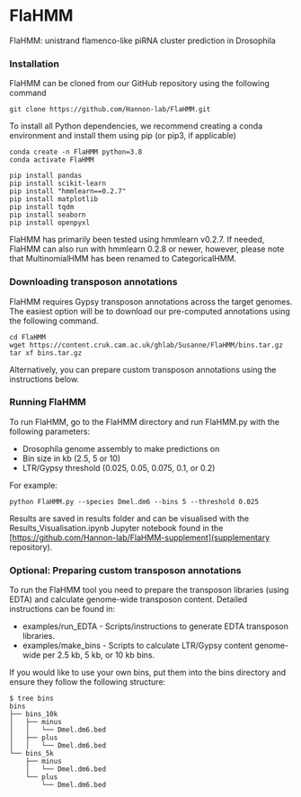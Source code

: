 # FlaHMM 
FlaHMM: unistrand flamenco-like piRNA cluster prediction in Drosophila

### Installation

FlaHMM can be cloned from our GitHub repository using the following command
```
git clone https://github.com/Hannon-lab/FlaHMM.git
```

To install all Python dependencies, we recommend creating a conda environment and install them using pip (or pip3, if applicable)

```
conda create -n FlaHMM python=3.8
conda activate FlaHMM

pip install pandas
pip install scikit-learn
pip install "hmmlearn==0.2.7"
pip install matplotlib
pip install tqdm
pip install seaborn
pip install openpyxl
```
FlaHMM has primarily been tested using hmmlearn v0.2.7. If needed, FlaHMM can also run with hmmlearn 0.2.8 or newer, however, please note that MultinomialHMM has been renamed to CategoricalHMM.

### Downloading transposon annotations

FlaHMM requires Gypsy transposon annotations across the target genomes. The easiest option will be to download our pre-computed annotations using the following command.

```
cd FlaHMM
wget https://content.cruk.cam.ac.uk/ghlab/Susanne/FlaHMM/bins.tar.gz
tar xf bins.tar.gz
```

Alternatively, you can prepare custom transposon annotations using the instructions below.

### Running FlaHMM

To run FlaHMM, go to the FlaHMM directory and run FlaHMM.py with the following parameters:
- Drosophila genome assembly to make predictions on
- Bin size in kb (2.5, 5 or 10)
- LTR/Gypsy threshold (0.025, 0.05, 0.075, 0.1, or 0.2)

For example:

```
python FlaHMM.py --species Dmel.dm6 --bins 5 --threshold 0.025
```
Results are saved in results folder and can be visualised with the Results_Visualisation.ipynb Jupyter notebook found in the [https://github.com/Hannon-lab/FlaHMM-supplement](supplementary repository).

### Optional: Preparing custom transposon annotations

To run the FlaHMM tool you need to prepare the transposon libraries (using EDTA) and calculate genome-wide transposon content. Detailed instructions can be found in:
* examples/run_EDTA - Scripts/instructions to generate EDTA transposon libraries.
* examples/make_bins - Scripts to calculate LTR/Gypsy content genome-wide per 2.5 kb, 5 kb, or 10 kb bins.

If you would like to use your own bins, put them into the bins directory and ensure they follow the following structure:
```
$ tree bins
bins
├── bins_10k
│   ├── minus
│   │   └── Dmel.dm6.bed
│   ├── plus
│   │   └── Dmel.dm6.bed
└── bins_5k
    ├── minus
    │   └── Dmel.dm6.bed
    └── plus
        └── Dmel.dm6.bed
```

